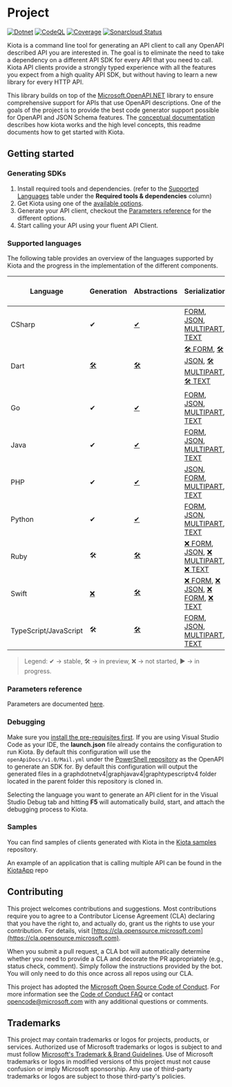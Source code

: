 # Project

[![Dotnet](https://github.com/microsoft/kiota/actions/workflows/dotnet.yml/badge.svg)](https://github.com/microsoft/kiota/actions/workflows/dotnet.yml) [![CodeQL](https://github.com/microsoft/kiota/actions/workflows/codeql-analysis.yml/badge.svg)](https://github.com/microsoft/kiota/actions/workflows/codeql-analysis.yml) [![Coverage](https://sonarcloud.io/api/project_badges/measure?project=microsoft_kiota&metric=coverage)](https://sonarcloud.io/dashboard?id=microsoft_kiota) [![Sonarcloud Status](https://sonarcloud.io/api/project_badges/measure?project=microsoft_kiota&metric=alert_status)](https://sonarcloud.io/dashboard?id=microsoft_kiota)

Kiota is a command line tool for generating an API client to call any OpenAPI described API you are interested in. The goal is to eliminate the need to take a dependency on a different API SDK for every API that you need to call. Kiota API clients provide a strongly typed experience with all the features you expect from a high quality API SDK, but without having to learn a new library for every HTTP API.

This library builds on top of the [Microsoft.OpenAPI.NET](https://github.com/microsoft/openapi.net) library to ensure comprehensive support for APIs that use OpenAPI descriptions. One of the goals of the project is to provide the best code generator support possible for OpenAPI and JSON Schema features. The [conceptual documentation](https://learn.microsoft.com/openapi/kiota) describes how kiota works and the high level concepts, this readme documents how to get started with Kiota.

## Getting started

### Generating SDKs

1. Install required tools and dependencies. (refer to the [Supported Languages](#supported-languages) table under the **Required tools & dependencies** column)
1. Get Kiota using one of the [available options](https://learn.microsoft.com/openapi/kiota/install).
1. Generate your API client, checkout the [Parameters reference](https://learn.microsoft.com/openapi/kiota/using) for the different options.
1. Start calling your API using your fluent API Client.

### Supported languages

The following table provides an overview of the languages supported by Kiota and the progress in the implementation of the different components.

| Language | Generation | Abstractions                   | Serialization                                                                                                                                                                                                                                                                                                                                                                                | Authentication | HTTP | Required tools & dependencies |
| -------- | ---------- |--------------------------------|----------------------------------------------------------------------------------------------------------------------------------------------------------------------------------------------------------------------------------------------------------------------------------------------------------------------------------------------------------------------------------------------| -------------- | ---- | -------------- |
| CSharp | ✔ | [✔](https://github.com/microsoft/kiota-dotnet/tree/main/src/abstractions)     | [FORM](https://github.com/microsoft/kiota-dotnet/tree/main/src/serialization/form), [JSON](https://github.com/microsoft/kiota-dotnet/tree/main/src/serialization/json), [MULTIPART](https://github.com/microsoft/kiota-dotnet/tree/main/src/serialization/multipart), [TEXT](https://github.com/microsoft/kiota-dotnet/tree/main/src/serialization/text)                                     | [Anonymous](https://github.com/microsoft/kiota-dotnet/blob/main/src/abstractions/authentication/AnonymousAuthenticationProvider.cs), [API Key](https://github.com/microsoft/kiota-dotnet/blob/main/src/abstractions/authentication/ApiKeyAuthenticationProvider.cs), [Azure](https://github.com/microsoft/kiota-dotnet/tree/main/src/authentication/azure) | [✔](https://github.com/microsoft/kiota-dotnet/tree/main/src/http/httpClient) | [link](https://learn.microsoft.com/openapi/kiota/quickstarts/dotnet) |
| Dart | [🛠️](https://github.com/microsoft/kiota-dart) | [🛠️](https://github.com/microsoft/kiota-dart/tree/main/packages/microsoft_kiota_abstractions) | [🛠️ FORM](https://github.com/microsoft/kiota-dart/tree/main/packages/microsoft_kiota_serialization_form), [🛠️ JSON](https://github.com/microsoft/kiota-dart/tree/main/packages/microsoft_kiota_serialization_json), [🛠️ MULTIPART](https://github.com/microsoft/kiota-dart/tree/main/packages/microsoft_kiota_serialization_multipart), [🛠️ TEXT](https://github.com/microsoft/kiota-dart/tree/main/packages/microsoft_kiota_serialization_text) | [🛠️ Anonymous](https://github.com/microsoft/kiota-dart/blob/main/packages/microsoft_kiota_abstractions/lib/src/authentication/anonymous_authentication_provider.dart), [🛠️ API Key](https://github.com/microsoft/kiota-dart/blob/main/packages/microsoft_kiota_abstractions/lib/src/authentication/api_key_authentication_provider.dart) | [🛠️](https://github.com/microsoft/kiota-dart/tree/main/packages/microsoft_kiota_http) | [link](https://learn.microsoft.com/en-us/openapi/kiota/quickstarts/dart) |
| Go | ✔ | [✔](https://github.com/microsoft/kiota-abstractions-go)         | [FORM](https://github.com/microsoft/kiota-serialization-form-go), [JSON](https://github.com/microsoft/kiota-serialization-json-go), [MULTIPART](https://github.com/microsoft/kiota-serialization-multipart-go), [TEXT](https://github.com/microsoft/kiota-serialization-text-go)                                                                                                             | [Anonymous](https://github.com/microsoft/kiota-abstractions-go/blob/main/authentication/anonymous_authentication_provider.go), [API Key](https://github.com/microsoft/kiota-abstractions-go/blob/main/authentication/api_key_authentication_provider.go), [Azure](https://github.com/microsoft/kiota-authentication-azure-go/) | [✔](https://github.com/microsoft/kiota-http-go/) | [link](https://learn.microsoft.com/openapi/kiota/quickstarts/go) |
| Java | ✔ | [✔](https://github.com/microsoft/kiota-java/tree/main/components/abstractions)       | [FORM](https://github.com/microsoft/kiota-java/tree/main/components/serialization/form), [JSON](https://github.com/microsoft/kiota-java/tree/main/components/serialization/json), [MULTIPART](https://github.com/microsoft/kiota-java/tree/main/components/serialization/multipart), [TEXT](https://github.com/microsoft/kiota-java/tree/main/components/serialization/text)                 | [Anonymous](https://github.com/microsoft/kiota-java/blob/main/components/abstractions/src/main/java/com/microsoft/kiota/authentication/AnonymousAuthenticationProvider.java), [API Key](https://github.com/microsoft/kiota-java/blob/main/components/abstractions/src/main/java/com/microsoft/kiota/authentication/ApiKeyAuthenticationProvider.java), [Azure](https://github.com/microsoft/kiota-java/tree/main/components/authentication/azure) | [✔](https://github.com/microsoft/kiota-java/tree/main/components/http/okHttp) | [link](https://learn.microsoft.com/openapi/kiota/quickstarts/java) |
| PHP | ✔ | [✔](https://github.com/microsoft/kiota-abstractions-php)          | [JSON](https://github.com/microsoft/kiota-serialization-json-php), [FORM](https://github.com/microsoft/kiota-serialization-form-php), [MULTIPART](https://github.com/microsoft/kiota-serialization-multipart-php), [TEXT](https://github.com/microsoft/kiota-serialization-text-php)                                                                                                         | [Anonymous](https://github.com/microsoft/kiota-abstractions-php/blob/main/src/Authentication/AnonymousAuthenticationProvider.php), [✔️ PHP League](https://github.com/microsoft/kiota-authentication-phpleague-php) | [✔](https://github.com/microsoft/kiota-http-guzzle-php) | [link](https://learn.microsoft.com/openapi/kiota/quickstarts/php) |
| Python | ✔ | [✔](https://github.com/microsoft/kiota-abstractions-python)  | [FORM](https://github.com/microsoft/kiota-serialization-form-python), [JSON](https://github.com/microsoft/kiota-serialization-json-python), [MULTIPART](https://github.com/microsoft/kiota-serialization-multipart-python), [TEXT](https://github.com/microsoft/kiota-serialization-text-python)                                                                                             | [Anonymous](https://github.com/microsoft/kiota-abstractions-python/blob/main/kiota_abstractions/authentication/anonymous_authentication_provider.py), [Azure](https://github.com/microsoft/kiota-authentication-azure-python) | [✔](https://github.com/microsoft/kiota-http-python) | [link](https://learn.microsoft.com/openapi/kiota/quickstarts/python) |
| Ruby | 🛠️ | [🛠️](https://github.com/microsoft/kiota-abstractions-ruby)       | [❌ FORM](https://github.com/microsoft/kiota/issues/2077), [JSON](https://github.com/microsoft/kiota-serialization-json-ruby), [❌ MULTIPART](https://github.com/microsoft/kiota/issues/3032), [❌ TEXT](https://github.com/microsoft/kiota/issues/1049)                                                                                                                                        | [Anonymous](https://github.com/microsoft/kiota-abstractions-ruby/blob/main/lib/microsoft_kiota_abstractions/authentication/anonymous_authentication_provider.rb), [OAuth2](https://github.com/microsoft/kiota-authentication-oauth-ruby) | [🛠️](https://github.com/microsoft/kiota-http-ruby)|  |
| Swift | [❌](https://github.com/microsoft/kiota/issues/1449) | [🛠️](./abstractions/swift)       | [❌ FORM](https://github.com/microsoft/kiota/issues/2076), [❌ JSON](https://github.com/microsoft/kiota/issues/1451), [❌ FORM](https://github.com/microsoft/kiota/issues/3033), [❌ TEXT](https://github.com/microsoft/kiota/issues/1452)                                                                                                                                                       | [Anonymous](./abstractions/swift/Source/MicrosoftKiotaAbstractions/Authentication/AnonymousAuthenticationProvider.swift), [❌ Azure](https://github.com/microsoft/kiota/issues/1453) | [❌](https://github.com/microsoft/kiota/issues/1454)|  |
| TypeScript/JavaScript | 🛠️ | [🛠️](https://github.com/microsoft/kiota-typescript/tree/main/packages/abstractions) | [FORM](https://github.com/microsoft/kiota-typescript/tree/main/packages/serialization/form), [JSON](https://github.com/microsoft/kiota-typescript/tree/main/packages/serialization/json), [MULTIPART](https://github.com/microsoft/kiota-typescript/tree/main/packages/serialization/multipart), [TEXT](https://github.com/microsoft/kiota-typescript/tree/main/packages/serialization/text) | [Anonymous](https://github.com/microsoft/kiota-typescript/blob/main/packages/abstractions/src/authentication/anonymousAuthenticationProvider.ts), [API Key](https://github.com/microsoft/kiota-typescript/blob/main/packages/abstractions/src/authentication/apiKeyAuthenticationProvider.ts), [Azure](https://github.com/microsoft/kiota-typescript/tree/main/packages/authentication/azure), [SPFx](https://github.com/microsoft/kiota-typescript/tree/main/packages/authentication/spfx) | [🛠️](https://github.com/microsoft/kiota-typescript/tree/main/packages/http/fetch) | [link](https://learn.microsoft.com/openapi/kiota/quickstarts/typescript) |

> Legend: ✔ -> stable, 🛠️ -> in preview, ❌ -> not started, ▶ -> in progress.

### Parameters reference

Parameters are documented [here](https://learn.microsoft.com/openapi/kiota/using).

### Debugging

Make sure you [install the pre-requisites first](CONTRIBUTING.md). If you are using Visual Studio Code as your IDE, the **launch.json** file already contains the configuration to run Kiota. By default this configuration will use the `openApiDocs/v1.0/Mail.yml` under the [PowerShell repository](https://github.com/microsoftgraph/msgraph-sdk-powershell) as the OpenAPI to generate an SDK for. By default this configuration will output the generated files in a graphdotnetv4|graphjavav4|graphtypescriptv4 folder located in the parent folder this repository is cloned in.

Selecting the language you want to generate an API client for in the Visual Studio Debug tab and hitting **F5** will automatically build, start, and attach the debugging process to Kiota.

### Samples

You can find samples of clients generated with Kiota in the [Kiota samples](https://github.com/microsoft/kiota-samples) repository.

An example of an application that is calling multiple API can be found in the [KiotaApp](https://github.com/darrelmiller/KiotaApp) repo

## Contributing

This project welcomes contributions and suggestions.  Most contributions require you to agree to a
Contributor License Agreement (CLA) declaring that you have the right to, and actually do, grant us
the rights to use your contribution. For details, visit [https://cla.opensource.microsoft.com](https://cla.opensource.microsoft.com).

When you submit a pull request, a CLA bot will automatically determine whether you need to provide
a CLA and decorate the PR appropriately (e.g., status check, comment). Simply follow the instructions
provided by the bot. You will only need to do this once across all repos using our CLA.

This project has adopted the [Microsoft Open Source Code of Conduct](https://opensource.microsoft.com/codeofconduct/).
For more information see the [Code of Conduct FAQ](https://opensource.microsoft.com/codeofconduct/faq/) or
contact [opencode@microsoft.com](mailto:opencode@microsoft.com) with any additional questions or comments.

## Trademarks

This project may contain trademarks or logos for projects, products, or services. Authorized use of Microsoft
trademarks or logos is subject to and must follow
[Microsoft's Trademark & Brand Guidelines](https://www.microsoft.com/legal/intellectualproperty/trademarks/usage/general).
Use of Microsoft trademarks or logos in modified versions of this project must not cause confusion or imply Microsoft sponsorship.
Any use of third-party trademarks or logos are subject to those third-party's policies.
